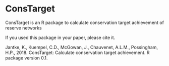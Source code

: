 # ConsTarget
ConsTarget is an R package to calculate conservation target achievement of reserve networks

If you used this package in your paper, please cite it.

Jantke, K., Kuempel, C.D., McGowan, J., Chauvenet, A.L.M., Possingham, H.P., 2018. ConsTarget: Calculate conservation target achievement. R package version 0.1.
